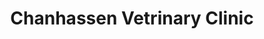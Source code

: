 ---
title: "Chanhassen Vetrinary Clinic"
url: /chanhassen/chanhassen-vetrinary-clinic/
shop: pet
---